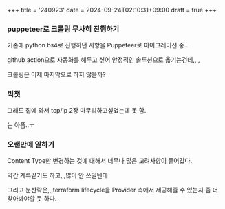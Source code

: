 +++
title = '240923'
date = 2024-09-24T02:10:31+09:00
draft = true
+++

### puppeteer로 크롤링 무사히 진행하기

기존애 python bs4로 진행하던 사항을 Puppeteer로 마이그레이션 중..

github action으로 자동화를 해두고 싶어 안정적인 솔루션으로 옮기는건데,,,,

크롤링은 이제 마지막으로 하지 않을까?

### 빅챗

그래도 집에 와서 tcp/ip 2장 마무리하고싶었는데 못 함.

눈 아픔..ㅜ

### 오랜만에 일하기

Content Type만 변경하는 것에 대해서 너무나 많은 고려사항이 들어갔다.

약간 계륵같기도 하고,,,많이 안 쓰일텐데

그리고 분산락은,,,terraform lifecycle을 Provider 측에서 제공해줄 수 있는지 좀 더 찾아봐야할 듯 하다.